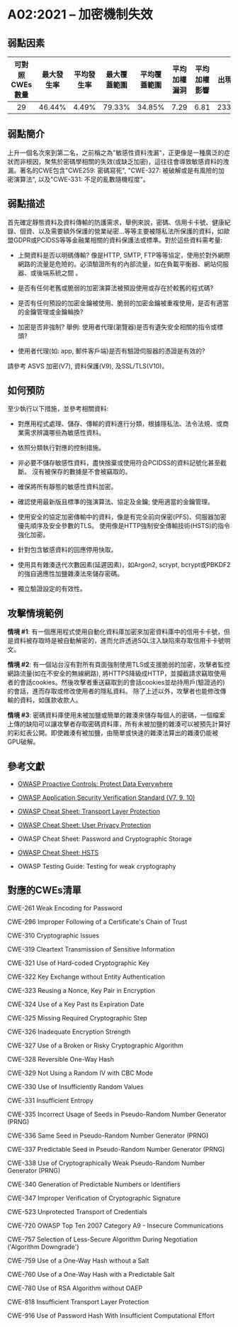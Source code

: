 # A02:2021 – 加密機制失效

## 弱點因素

| 可對照 CWEs 數量 | 最大發生率 | 平均發生率 |最大覆蓋範圍 | 平均覆蓋範圍 | 平均加權漏洞 | 平均加權影響 | 出現次數 | 所有相關 CVEs 數量 |
|:-------------:|:--------------------:|:--------------------:|:--------------:|:--------------:|:----------------------:|:---------------------:|:-------------------:|:------------:|
| 29          | 46.44%             | 4.49%              | 79.33%       | 34.85%       | 7.29                 | 6.81                | 233,788           | 3,075      |

## 弱點簡介
上升一個名次來到第二名，之前稱之為"敏感性資料洩漏"，正更像是一種廣泛的症狀而非根因，聚焦於密碼學相關的失效(或缺乏加密)，這往往會導致敏感資料的洩漏。著名的CWE包含"CWE259: 密碼寫死", "CWE-327: 被破解或是有風險的加密演算法", 以及"CWE-331: 不足的亂數隨機程度"。

## 弱點描述 
首先確定靜態資料及資料傳輸的防護需求，舉例來說，密碼、信用卡卡號、健康紀錄、個資、以及需要額外保護的營業祕密...等等主要被隱私法所保護的資料，如歐盟GDPR或PCIDSS等等金融業相關的資料保護法或標準。對於這些資料需考量:

-   上開資料是否以明碼傳輸? 像是HTTP, SMTP, FTP等等協定，使用於對外網際網路的流量是危險的。必須驗證所有的內部流量，如在負載平衡器、網站伺服器、或後端系統之間 。

-   是否有任何老舊或脆弱的加密演算法被預設使用或存在於較舊的程式碼?

-   是否有任何預設的加密金鑰被使用、脆弱的加密金鑰被重複使用，是否有適當的金鑰管理或金鑰輪換?

-   加密是否非強制? 舉例: 使用者代理(瀏覽器)是否有遺失安全相關的指令或標頭?

-   使用者代理(如: app, 郵件客戶端)是否有驗證伺服器的憑證是有效的?

請參考 ASVS 加密(V7), 資料保護(V9), 及SSL/TLS(V10)。

## 如何預防

至少執行以下措施，並參考相關資料:

-   對應用程式處理、儲存、傳輸的資料進行分類，根據隱私法、法令法規、或商業需求辨識哪些為敏感性資料。

-   依照分類執行對應的控制措施。

-   非必要不儲存敏感性資料，盡快捨棄或使用符合PCIDSS的資料記號化甚至截斷。 沒有被保存的數據是不會被竊取的。

-   確保將所有靜態的敏感性資料加密。

-   確認使用最新版且標準的強演算法、協定及金鑰; 使用適當的金鑰管理。

-   使用安全的協定加密傳輸中的資料，像是有完全前向保密(PFS)、伺服器加密優先順序及安全參數的TLS。 使用像是HTTP強制安全傳輸技術(HSTS)的指令強化加密。

-   針對包含敏感資料的回應停用快取。

-   使用具有雜湊迭代次數因素(延遲因素)，如Argon2, scrypt, bcrypt或PBKDF2的強自適應性加鹽雜湊法來儲存密碼。

-   獨立驗證設定的有效性。

## 攻擊情境範例

**情境 #1**: 有一個應用程式使用自動化資料庫加密來加密資料庫中的信用卡卡號，但是資料被存取時是被自動解密的，進而允許透過SQL注入缺陷來存取信用卡卡號明文。

**情境 #2**: 有一個站台沒有對所有頁面強制使用TLS或支援脆弱的加密，攻擊者監控網路流量(如在不安全的無線網路), 將HTTPS降級成HTTP，並攔截請求竊取使用者的會話cookies。然後攻擊者重送竊取到的會話cookies並劫持用戶(驗證過的)的會話，進而存取或修改使用者的隱私資料。 除了上述以外，攻擊者也能修改傳輸的資料，如匯款收款人。

**情境 #3**: 密碼資料庫使用未被加鹽或簡單的雜湊來儲存每個人的密碼，一個檔案上傳的缺陷可以讓攻擊者存取密碼資料庫，所有未被加鹽的雜湊可以被預先計算好的彩虹表公開。即使雜湊有被加鹽，由簡單或快速的雜湊法算出的雜湊仍能被GPU破解。

## 參考文獻

-   [OWASP Proactive Controls: Protect Data
    Everywhere](https://owasp.org/www-project-proactive-controls/v3/en/c8-protect-data-everywhere)

-   [OWASP Application Security Verification Standard (V7,
    9, 10)](https://owasp.org/www-project-application-security-verification-standard)

-   [OWASP Cheat Sheet: Transport Layer
    Protection](https://cheatsheetseries.owasp.org/cheatsheets/Transport_Layer_Protection_Cheat_Sheet.html)

-   [OWASP Cheat Sheet: User Privacy
    Protection](https://cheatsheetseries.owasp.org/cheatsheets/User_Privacy_Protection_Cheat_Sheet.html)

-   OWASP Cheat Sheet: Password and Cryptographic Storage

-   [OWASP Cheat Sheet:
    HSTS](https://cheatsheetseries.owasp.org/cheatsheets/HTTP_Strict_Transport_Security_Cheat_Sheet.html)

-   OWASP Testing Guide: Testing for weak cryptography


## 對應的CWEs清單

CWE-261 Weak Encoding for Password

CWE-296 Improper Following of a Certificate's Chain of Trust

CWE-310 Cryptographic Issues

CWE-319 Cleartext Transmission of Sensitive Information

CWE-321 Use of Hard-coded Cryptographic Key

CWE-322 Key Exchange without Entity Authentication

CWE-323 Reusing a Nonce, Key Pair in Encryption

CWE-324 Use of a Key Past its Expiration Date

CWE-325 Missing Required Cryptographic Step

CWE-326 Inadequate Encryption Strength

CWE-327 Use of a Broken or Risky Cryptographic Algorithm

CWE-328 Reversible One-Way Hash

CWE-329 Not Using a Random IV with CBC Mode

CWE-330 Use of Insufficiently Random Values

CWE-331 Insufficient Entropy

CWE-335 Incorrect Usage of Seeds in Pseudo-Random Number Generator
(PRNG)

CWE-336 Same Seed in Pseudo-Random Number Generator (PRNG)

CWE-337 Predictable Seed in Pseudo-Random Number Generator (PRNG)

CWE-338 Use of Cryptographically Weak Pseudo-Random Number Generator
(PRNG)

CWE-340 Generation of Predictable Numbers or Identifiers

CWE-347 Improper Verification of Cryptographic Signature

CWE-523 Unprotected Transport of Credentials

CWE-720 OWASP Top Ten 2007 Category A9 - Insecure Communications

CWE-757 Selection of Less-Secure Algorithm During Negotiation
('Algorithm Downgrade')

CWE-759 Use of a One-Way Hash without a Salt

CWE-760 Use of a One-Way Hash with a Predictable Salt

CWE-780 Use of RSA Algorithm without OAEP

CWE-818 Insufficient Transport Layer Protection

CWE-916 Use of Password Hash With Insufficient Computational Effort
